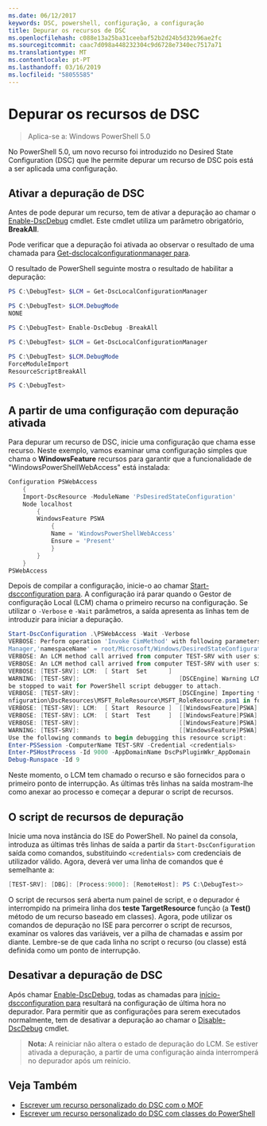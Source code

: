 ```yaml
---
ms.date: 06/12/2017
keywords: DSC, powershell, configuração, a configuração
title: Depurar os recursos de DSC
ms.openlocfilehash: c088e13a25ba31ceebaf52b2d24b5d32b96ae2fc
ms.sourcegitcommit: caac7d098a448232304c9d6728e7340ec7517a71
ms.translationtype: MT
ms.contentlocale: pt-PT
ms.lasthandoff: 03/16/2019
ms.locfileid: "58055585"
---
```

# <a name="debugging-dsc-resources"></a>Depurar os recursos de DSC

> Aplica-se a: Windows PowerShell 5.0

No PowerShell 5.0, um novo recurso foi introduzido no Desired State Configuration (DSC) que lhe permite depurar um recurso de DSC pois está a ser aplicada uma configuração.

## <a name="enabling-dsc-debugging"></a>Ativar a depuração de DSC
Antes de pode depurar um recurso, tem de ativar a depuração ao chamar o [Enable-DscDebug](/powershell/module/PSDesiredStateConfiguration/Enable-DscDebug) cmdlet.
Este cmdlet utiliza um parâmetro obrigatório, **BreakAll**.

Pode verificar que a depuração foi ativada ao observar o resultado de uma chamada para [Get-dsclocalconfigurationmanager para](/powershell/module/PSDesiredStateConfiguration/Get-DscLocalConfigurationManager).

O resultado de PowerShell seguinte mostra o resultado de habilitar a depuração:


```powershell
PS C:\DebugTest> $LCM = Get-DscLocalConfigurationManager

PS C:\DebugTest> $LCM.DebugMode
NONE

PS C:\DebugTest> Enable-DscDebug -BreakAll

PS C:\DebugTest> $LCM = Get-DscLocalConfigurationManager

PS C:\DebugTest> $LCM.DebugMode
ForceModuleImport
ResourceScriptBreakAll

PS C:\DebugTest>
```


## <a name="starting-a-configuration-with-debug-enabled"></a>A partir de uma configuração com depuração ativada
Para depurar um recurso de DSC, inicie uma configuração que chama esse recurso.
Neste exemplo, vamos examinar uma configuração simples que chama o **WindowsFeature** recursos para garantir que a funcionalidade de "WindowsPowerShellWebAccess" está instalada:

```powershell
Configuration PSWebAccess
    {
    Import-DscResource -ModuleName 'PsDesiredStateConfiguration'
    Node localhost
        {
        WindowsFeature PSWA
            {
            Name = 'WindowsPowerShellWebAccess'
            Ensure = 'Present'
            }
        }
    }
PSWebAccess
```
Depois de compilar a configuração, inicie-o ao chamar [Start-dscconfiguration para](/powershell/module/psdesiredstateconfiguration/start-dscconfiguration).
A configuração irá parar quando o Gestor de configuração Local (LCM) chama o primeiro recurso na configuração.
Se utilizar o `-Verbose` e `-Wait` parâmetros, a saída apresenta as linhas tem de introduzir para iniciar a depuração.

```powershell
Start-DscConfiguration .\PSWebAccess -Wait -Verbose
VERBOSE: Perform operation 'Invoke CimMethod' with following parameters, ''methodName' = SendConfigurationApply,'className' = MSFT_DSCLocalConfiguration
Manager,'namespaceName' = root/Microsoft/Windows/DesiredStateConfiguration'.
VERBOSE: An LCM method call arrived from computer TEST-SRV with user sid S-1-5-21-2127521184-1604012920-1887927527-108583.
VERBOSE: An LCM method call arrived from computer TEST-SRV with user sid S-1-5-21-2127521184-1604012920-1887927527-108583.
VERBOSE: [TEST-SRV]: LCM:  [ Start  Set      ]
WARNING: [TEST-SRV]:                            [DSCEngine] Warning LCM is in Debug 'ResourceScriptBreakAll' mode.  Resource script processing will
be stopped to wait for PowerShell script debugger to attach.
VERBOSE: [TEST-SRV]:                            [DSCEngine] Importing the module C:\WINDOWS\system32\WindowsPowerShell\v1.0\Modules\PSDesiredStateCo
nfiguration\DscResources\MSFT_RoleResource\MSFT_RoleResource.psm1 in force mode.
VERBOSE: [TEST-SRV]: LCM:  [ Start  Resource ]  [[WindowsFeature]PSWA]
VERBOSE: [TEST-SRV]: LCM:  [ Start  Test     ]  [[WindowsFeature]PSWA]
VERBOSE: [TEST-SRV]:                            [[WindowsFeature]PSWA] Importing the module MSFT_RoleResource in force mode.
WARNING: [TEST-SRV]:                            [[WindowsFeature]PSWA] Resource is waiting for PowerShell script debugger to attach.
Use the following commands to begin debugging this resource script:
Enter-PSSession -ComputerName TEST-SRV -Credential <credentials>
Enter-PSHostProcess -Id 9000 -AppDomainName DscPsPluginWkr_AppDomain
Debug-Runspace -Id 9
```
Neste momento, o LCM tem chamado o recurso e são fornecidos para o primeiro ponto de interrupção.
As últimas três linhas na saída mostram-lhe como anexar ao processo e começar a depurar o script de recursos.

## <a name="debugging-the-resource-script"></a>O script de recursos de depuração

Inicie uma nova instância do ISE do PowerShell.
No painel da consola, introduza as últimas três linhas de saída a partir da `Start-DscConfiguration` saída como comandos, substituindo `<credentials>` com credenciais de utilizador válido.
Agora, deverá ver uma linha de comandos que é semelhante a:

```powershell
[TEST-SRV]: [DBG]: [Process:9000]: [RemoteHost]: PS C:\DebugTest>>
```

O script de recursos será aberta num painel de script, e o depurador é interrompido na primeira linha dos **teste TargetResource** função (a **Test()** método de um recurso baseado em classes).
Agora, pode utilizar os comandos de depuração no ISE para percorrer o script de recursos, examinar os valores das variáveis, ver a pilha de chamadas e assim por diante. Lembre-se de que cada linha no script o recurso (ou classe) está definida como um ponto de interrupção.

## <a name="disabling-dsc-debugging"></a>Desativar a depuração de DSC

Após chamar [Enable-DscDebug](/powershell/module/PSDesiredStateConfiguration/Enable-DscDebug), todas as chamadas para [início-dscconfiguration para](/powershell/module/psdesiredstateconfiguration/start-dscconfiguration) resultará na configuração de última hora no depurador. Para permitir que as configurações para serem executados normalmente, tem de desativar a depuração ao chamar o [Disable-DscDebug](/powershell/module/PSDesiredStateConfiguration/Disable-DscDebug) cmdlet.

>**Nota:** A reiniciar não altera o estado de depuração do LCM. Se estiver ativada a depuração, a partir de uma configuração ainda interromperá no depurador após um reinício.

## <a name="see-also"></a>Veja Também

- [Escrever um recurso personalizado do DSC com o MOF](../resources/authoringResourceMOF.md)
- [Escrever um recurso personalizado do DSC com classes do PowerShell](../resources/authoringResourceClass.md)
